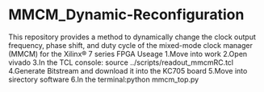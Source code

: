 # MMCM_Dynamic-Reconfiguration
This repository provides a method to dynamically change the clock output frequency, phase shift, and duty cycle of the mixed-mode clock manager (MMCM) for the Xilinx® 7 series FPGA
Useage
  1.Move into work 
  2.Open vivado
  3.In the TCL console: source ../scripts/readout_mmcmRC.tcl  
  4.Generate Bitstream and download it into the KC705 board
  5.Move into sirectory software
  6.In the terminal:python mmcm_top.py
  
